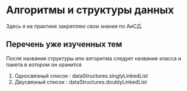 # Алгоритмы и структуры данных

Здесь я на практике закрепляю свои знания по АиСД. 

## Перечень уже изученных тем

После названия структуры или алгоритма следует название класса и пакета в котором он хранится

1. Односвязный список : dataStructures.singlyLinkedList
2. Двусвязный список : dataStructures.doublyLinkedList
